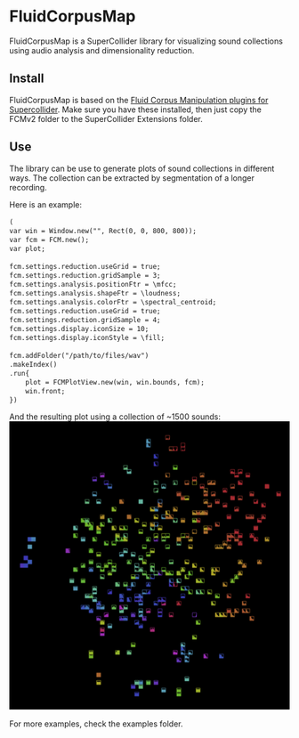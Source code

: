 # FluidCorpusMap

FluidCorpusMap is a SuperCollider library for visualizing sound collections using audio analysis and dimensionality reduction.

## Install
FluidCorpusMap is based on the [Fluid Corpus Manipulation plugins for Supercollider](https://github.com/flucoma/flucoma-sc). Make sure you have these installed, then just copy the FCMv2 folder to the SuperCollider Extensions folder.

## Use

The library can be use to generate plots of sound collections in different ways. The collection can be extracted by segmentation of a longer recording.

Here is an example:
```
(
var win = Window.new("", Rect(0, 0, 800, 800));
var fcm = FCM.new();
var plot;

fcm.settings.reduction.useGrid = true;
fcm.settings.reduction.gridSample = 3;
fcm.settings.analysis.positionFtr = \mfcc;
fcm.settings.analysis.shapeFtr = \loudness;
fcm.settings.analysis.colorFtr = \spectral_centroid;
fcm.settings.reduction.useGrid = true;
fcm.settings.reduction.gridSample = 4;
fcm.settings.display.iconSize = 10;
fcm.settings.display.iconStyle = \fill;

fcm.addFolder("/path/to/files/wav")
.makeIndex()
.run{
	plot = FCMPlotView.new(win, win.bounds, fcm);
	win.front;
})

```
And the resulting plot using a collection of ~1500 sounds:
![example](example.png)



For more examples, check the examples folder.

